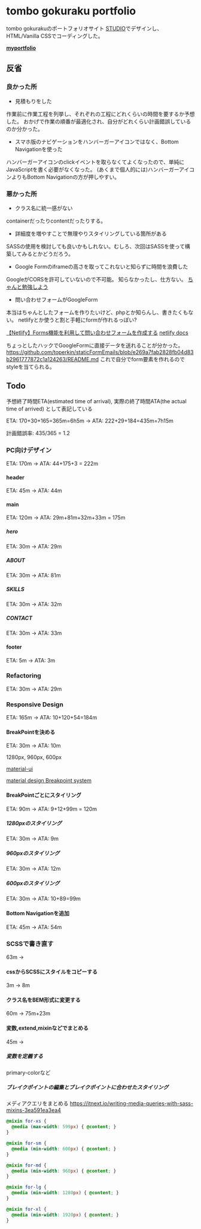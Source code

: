 # tombo gokuraku portfolio
tombo gokurakuのポートフォリオサイト
[STUDIO](https://tombo-gokuraku.studio.design/)でデザインし、HTML/Vanilla CSSでコーディングした。

**[myportfolio](https://tombo-gokuraku.github.io/portfolio/)**

## 反省
### 良かった所
* 見積もりをした

作業前に作業工程を列挙し、それぞれの工程にどれくらいの時間を要するか予想した。
おかげで作業の順番が最適化され、自分がどれくらい計画錯誤しているのか分かった。

* スマホ版のナビゲーションをハンバーガーアイコンではなく、Bottom Navigationを使った

ハンバーガーアイコンのclickイベントを取らなくてよくなったので、単純にJavaScriptを書く必要がなくなった。
(あくまで個人的には)ハンバーガーアイコンよりもBottom Navigationの方が押しやすい。

### 悪かった所
* クラス名に統一感がない

containerだったりcontentだったりする。

* 詳細度を増やすことで無理やりスタイリングしている箇所がある

SASSの使用を検討しても良いかもしれない。むしろ、次回はSASSを使って構築してみるとかどうだろう。

* Google Formのiframeの高さを取ってこれないと知らずに時間を浪費した

GoogleがCORSを許可していないので不可能。
知らなかったし、仕方ない。
[ちゃんと勉強しよう](https://stackoverflow.com/questions/19009849/auto-height-for-iframe-containing-embedded-published-google-doc)

* 問い合わせフォームがGoogleForm

本当はちゃんとしたフォームを作りたいけど、phpとか知らんし、書きたくもない。
netlifyとか使うと割と手軽にformが作れるっぽい?

[【Netlify】Forms機能を利用して問い合わせフォームを作成する](https://qiita.com/NaokiIshimura/items/bce2f0b865ec1bc16a53)
[netlify docs](https://docs.netlify.com/forms/setup/#html-forms)

ちょっとしたハックでGoogleFormに直接データを送れることが分かった。
https://github.com/toperkin/staticFormEmails/blob/e269a7fab2828fb04d83b2961777872c1a124263/README.md
これで自分でform要素を作れるのでstyleを当てられる。

## Todo
予想終了時間ETA(estimated time of arrival),
実際の終了時間ATA(the actual time of arrived)
として表記している

ETA: 170+30+165=365m=6h5m
->
ATA: 222+29+184=435m=7h15m

計画錯誤率:
435/365 = 1.2

### PC向けデザイン
ETA: 170m
->
ATA: 44+175+3 = 222m

#### header
ETA: 45m
->
ATA: 44m

#### main
ETA: 120m
->
ATA: 29m+81m+32m+33m = 175m

##### hero
ETA: 30m
->
ATA: 29m

##### ABOUT
ETA: 30m
->
ATA: 81m

##### SKILLS
ETA: 30m
->
ATA: 32m

##### CONTACT
ETA: 30m
->
ATA: 33m

#### footer
ETA: 5m
->
ATA: 3m

### Refactoring
ETA: 30m
->
ATA: 29m

### Responsive Design
ETA: 165m
->
ATA: 10+120+54=184m

#### BreakPointを決める
ETA: 30m
->
ATA: 10m

1280px, 960px, 600px

[material-ui](https://material-ui.com/customization/breakpoints/)

[material design Breakpoint system](https://material.io/design/layout/responsive-layout-grid.html#breakpoints)

#### BreakPointごとにスタイリング
ETA: 90m
->
ATA: 9+12+99m = 120m

##### 1280pxのスタイリング
ETA: 30m
->
ATA: 9m

##### 960pxのスタイリング
ETA: 30m
->
ATA: 12m

##### 600pxのスタイリング
ETA: 30m
->
ATA: 10+89=99m

#### Bottom Navigationを追加
ETA: 45m
->
ATA: 54m

### SCSSで書き直す
63m ->
#### cssからSCSSにスタイルをコピーする
3m -> 8m
#### クラス名をBEM形式に変更する
60m -> 75m+23m
#### 変数,extend,mixinなどでまとめる
45m ->
##### 変数を定義する
primary-colorなど

##### ブレイクポイントの編集とブレイクポイントに合わせたスタイリング
メディアクエリをまとめる
https://itnext.io/writing-media-queries-with-sass-mixins-3ea591ea3ea4
```scss
@mixin for-xs {
  @media (max-width: 599px) { @content; }
}

@mixin for-sm {
  @media (min-width: 600px) { @content; }
}

@mixin for-md {
  @media (min-width: 960px) { @content; }
}

@mixin for-lg {
  @media (min-width: 1280px) { @content; }
}

@mixin for-xl {
  @media (min-width: 1920px) { @content; }
}
```
